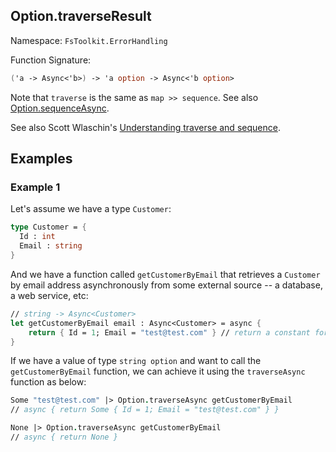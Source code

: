 ## Option.traverseResult

Namespace: `FsToolkit.ErrorHandling`

Function Signature:

```fsharp
('a -> Async<'b>) -> 'a option -> Async<'b option>
```

Note that `traverse` is the same as `map >> sequence`. See also [Option.sequenceAsync](sequenceAsync.md).

See also Scott Wlaschin's [Understanding traverse and sequence](https://fsharpforfunandprofit.com/posts/elevated-world-4/).

## Examples

### Example 1

Let's assume we have a type `Customer`:

```fsharp
type Customer = {
  Id : int
  Email : string
}
```

And we have a function called `getCustomerByEmail` that retrieves a `Customer` by email address asynchronously from some external source -- a database, a web service, etc:

```fsharp
// string -> Async<Customer>
let getCustomerByEmail email : Async<Customer> = async {
    return { Id = 1; Email = "test@test.com" } // return a constant for simplicity
}
```

If we have a value of type `string option` and want to call the `getCustomerByEmail` function, we can achieve it using the `traverseAsync` function as below:

```fsharp
Some "test@test.com" |> Option.traverseAsync getCustomerByEmail
// async { return Some { Id = 1; Email = "test@test.com" } }

None |> Option.traverseAsync getCustomerByEmail
// async { return None }
```
